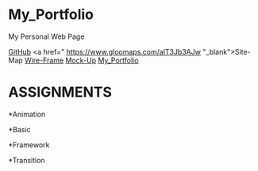 # My_Portfolio

My Personal Web Page

<a href="https://github.com/chamithgithub" target="_blank">GitHub</a>
<a href=" https://www.gloomaps.com/alT3Jb3AJw "_blank">Site-Map</a>
<a href=" https://wireframe.cc/gV845O ">Wire-Frame</a>
<a href=" https://www.figma.com/file/eMuo0dbXzeHLaVPW8OoGWX/portfolio?node-id=0%3A1 " target="_blank">Mock-Up</a>
<a href=" https://chamithgithub.github.io/My_Portfolio/" target="_blank">My_Portfolio</a>

 
# ASSIGNMENTS

*Animation


*Basic


*Framework


*Transition


